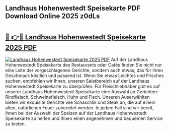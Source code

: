 ## Landhaus Hohenwestedt Speisekarte PDF Download Online 2025 z0dLs

# <h2><a href="http://gc6phvq.nevu.top/?p=Landhaus+Hohenwestedt+Speisekarte">🔗 👉🔴 Landhaus Hohenwestedt Speisekarte 2025 PDF</a></h2>

[![Landhaus Hohenwestedt Speisekarte 2025 PDF](https://i.imgur.com/dBaPXMq.png)](http://gc6phvq.nevu.top/?p=Landhaus+Hohenwestedt+Speisekarte)
Auf der Landhaus Hohenwestedt Speisekarte des Restaurants oder Cafés finden Sie nicht nur eine Liste der vorgeschlagenen Gerichte, sondern auch etwas, das für Ihren Geschmack köstlich und passend ist. Wenn Sie etwas Leichtes und Frisches suchen, empfehlen wir Ihnen, unseren Salatbereich auf der Landhaus Hohenwestedt Speisekarte zu überprüfen. Für Fleischliebhaber gibt es auf unserer Landhaus Hohenwestedt Speisekarte eine Auswahl an Gerichten: Rindfleisch, Schweinefleisch, Huhn und Fisch. Unseren Auserwählten bieten wir exquisite Gerichte wie Schaschlik und Steak an, die auf einem alten, natürlichen Feuer zubereitet werden. In jedem Fall sind wir bereit, Ihnen bei der Auswahl der Speisen auf der Landhaus Hohenwestedt Speisekarte zu helfen und Ihnen einen angenehmen und bequemen Service zu bieten.

